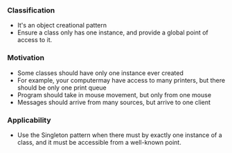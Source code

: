 ### Classification
* It's an object creational pattern
* Ensure a class only has one instance, and provide a global point of access to it.

### Motivation
* Some classes should have only one instance ever created
* For example, your computermay have access to many printers, but there should be only one print queue
* Program should take in mouse movement, but only from one mouse
* Messages should arrive from many sources, but arrive to one client 

### Applicability
* Use the Singleton pattern when there must by exactly one instance of a class, and it must be accessible from a well-known point.
